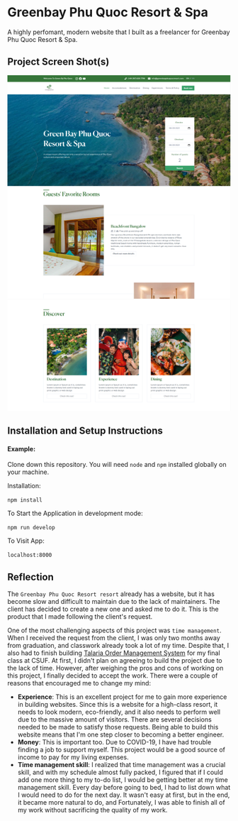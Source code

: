 # Greenbay Phu Quoc Resort & Spa

A highly perfomant, modern website that I built as a freelancer for Greenbay Phu Quoc Resort & Spa.

## Project Screen Shot(s)

![Screenshot 1](images/photo1.PNG)
![Screenshot 2](images/photo2.PNG)
![Screenshot 3](images/photo3.PNG)

## Installation and Setup Instructions

#### Example:

Clone down this repository. You will need `node` and `npm` installed globally on your machine.

Installation:

`npm install`

To Start the Application in development mode:

`npm run develop`

To Visit App:

`localhost:8000`

## Reflection

The `Greenbay Phu Quoc Resort resort` already has a website, but it has become slow and difficult to maintain due to the lack of maintainers. The client has decided to create a new one and asked me to do it. This is the product that I made following the client's request.

One of the most challenging aspects of this project was `time management`. When I received the request from the client, I was only two months away from graduation, and classwork already took a lot of my time. Despite that, I also had to finish building <a href="https://www.talaria-order.xyz">Talaria Order Management System</a> for my final class at CSUF. At first, I didn't plan on agreeing to build the project due to the lack of time. However, after weighing the pros and cons of working on this project, I finally decided to accept the work. There were a couple of reasons that encouraged me to change my mind:

- **Experience**: This is an excellent project for me to gain more experience in building websites. Since this is a website for a high-class resort, it needs to look modern, eco-friendly, and it also needs to perform well due to the massive amount of visitors. There are several decisions needed to be made to satisfy those requests. Being able to build this website means that I'm one step closer to becoming a better engineer.
- **Money**: This is important too. Due to COVID-19, I have had trouble finding a job to support myself. This project would be a good source of income to pay for my living expenses.
- **Time management skill**: I realized that time management was a crucial skill, and with my schedule almost fully packed, I figured that if I could add one more thing to my to-do list, I would be getting better at my time management skill. Every day before going to bed, I had to list down what I would need to do for the next day. It wasn't easy at first, but in the end, it became more natural to do, and Fortunately, I was able to finish all of my work without sacrificing the quality of my work.
